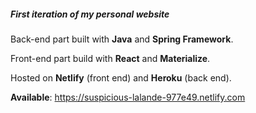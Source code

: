 <h5>First iteration of my personal website</h5>

Back-end part built with **Java** and **Spring Framework**. <br/>

Front-end part build with **React** and **Materialize**. <br/>

Hosted on **Netlify** (front end) and **Heroku** (back end). <br/>

**Available**: https://suspicious-lalande-977e49.netlify.com

